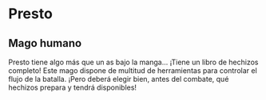 # Presto
## Mago humano

Presto tiene algo más que un as bajo la manga... ¡Tiene un libro de hechizos completo! Este mago dispone de multitud de herramientas para controlar el flujo de la batalla. ¡Pero deberá elegir bien, antes del combate, qué hechizos prepara y tendrá disponibles!
